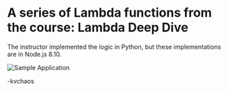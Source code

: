 # A series of Lambda functions from the course:   Lambda Deep Dive

The instructor implemented the logic in Python, but these implementations are in Node.js 8.10.

![Sample Application](https://s3.amazonaws.com/cnkv/public/PluralsightLambdaDeepDriveDemoApplication.jpg)

-kvchaos


